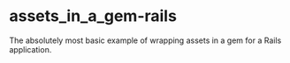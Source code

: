 # assets_in_a_gem-rails
The absolutely most basic example of wrapping assets in a gem for a Rails application.
